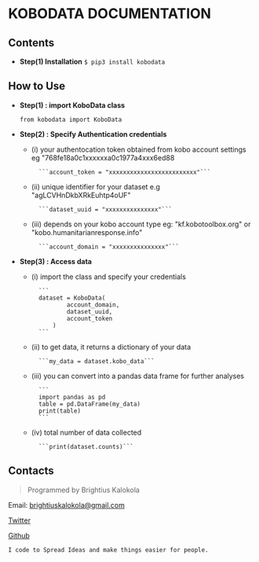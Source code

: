 # KOBODATA DOCUMENTATION

## Contents

* **Step(1) Installation**
    ```$ pip3 install kobodata```

## How to Use

* **Step(1) : import KoboData class**

    ```from kobodata import KoboData```

* **Step(2) : Specify Authentication credentials**

    - (i) your authentocation token obtained from kobo account settings eg "768fe18a0c1xxxxxxa0c1977a4xxx6ed88

            ```account_token = "xxxxxxxxxxxxxxxxxxxxxxxxx"```

    - (ii) unique identifier for your dataset e.g "agLCVHnDkbXRkEuhtp4oUF"

            ```dataset_uuid = "xxxxxxxxxxxxxxx"```

    - (iii) depends on your kobo account type eg: "kf.kobotoolbox.org" or "kobo.humanitarianresponse.info"

            ```account_domain = "xxxxxxxxxxxxxxx"```

* **Step(3) : Access data**

    - (i) import the class and specify your credentials

            ```
            dataset = KoboData(
                    account_domain,
                    dataset_uuid,
                    account_token     
                )
            ```


    - (ii) to get data, it returns a dictionary of your data

            ```my_data = dataset.kobo_data```

    - (iii) you can convert into a pandas data frame for further analyses

            ```
            import pandas as pd
            table = pd.DataFrame(my_data)
            print(table)
            ```


    - (iv) total number of data collected

            ```print(dataset.counts)```


## Contacts
> Programmed by Brightius Kalokola

Email: brightiuskalokola@gmail.com

[Twitter](https://twitter.com/kalokolabr)

[Github](https://github.com/kalokola)

`I code to Spread Ideas and make things easier for people.`
